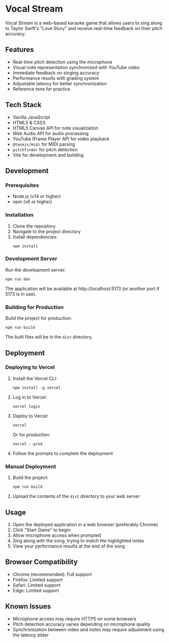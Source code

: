 # Vocal Stream

Vocal Stream is a web-based karaoke game that allows users to sing along to Taylor Swift's "Love Story" and receive real-time feedback on their pitch accuracy.

## Features

- Real-time pitch detection using the microphone
- Visual note representation synchronized with YouTube video
- Immediate feedback on singing accuracy
- Performance results with grading system
- Adjustable latency for better synchronization
- Reference tone for practice

## Tech Stack

- Vanilla JavaScript
- HTML5 & CSS3
- HTML5 Canvas API for note visualization
- Web Audio API for audio processing
- YouTube IFrame Player API for video playback
- `@tonejs/midi` for MIDI parsing
- `pitchfinder` for pitch detection
- Vite for development and building

## Development

### Prerequisites

- Node.js (v14 or higher)
- npm (v6 or higher)

### Installation

1. Clone the repository
2. Navigate to the project directory
3. Install dependencies:
   ```
   npm install
   ```

### Development Server

Run the development server:

```
npm run dev
```

The application will be available at http://localhost:5173 (or another port if 5173 is in use).

### Building for Production

Build the project for production:

```
npm run build
```

The built files will be in the `dist` directory.

## Deployment

### Deploying to Vercel

1. Install the Vercel CLI:

   ```
   npm install -g vercel
   ```

2. Log in to Vercel:

   ```
   vercel login
   ```

3. Deploy to Vercel:

   ```
   vercel
   ```

   Or for production:

   ```
   vercel --prod
   ```

4. Follow the prompts to complete the deployment

### Manual Deployment

1. Build the project:

   ```
   npm run build
   ```

2. Upload the contents of the `dist` directory to your web server

## Usage

1. Open the deployed application in a web browser (preferably Chrome)
2. Click "Start Game" to begin
3. Allow microphone access when prompted
4. Sing along with the song, trying to match the highlighted notes
5. View your performance results at the end of the song

## Browser Compatibility

- Chrome (recommended): Full support
- Firefox: Limited support
- Safari: Limited support
- Edge: Limited support

## Known Issues

- Microphone access may require HTTPS on some browsers
- Pitch detection accuracy varies depending on microphone quality
- Synchronization between video and notes may require adjustment using the latency slider
